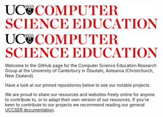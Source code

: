 ![Logo for the University of Canterbury Computer Science Education Research Group](profile/logo.png)

<picture>
  <source media="(prefers-color-scheme: dark)" srcset="https://raw.githubusercontent.com/uccser/.github/master/profile/logo-white.png">
  <source media="(prefers-color-scheme: light)" srcset="https://raw.githubusercontent.com/uccser/.github/master/profile/logo-colour.png">
  <img alt="Logo for the University of Canterbury Computer Science Education Research Group" src="https://raw.githubusercontent.com/uccser/.github/master/profile/logo-colour.png">
</picture>

Welcome to the GitHub page for the Computer Science Education Research Group at the University of Canterbury in Ōtautahi, Aotearoa (Christchurch, New Zealand).

Have a look at our pinned repositories below to see our notable projects.

We are proud to share our resources and websites freely online for anyone to contribute to, or to adapt their own version of our resources.
If you're keen to contribute to our projects we recommend reading our general [UCCSER documentation](https://uccser.github.io/).
